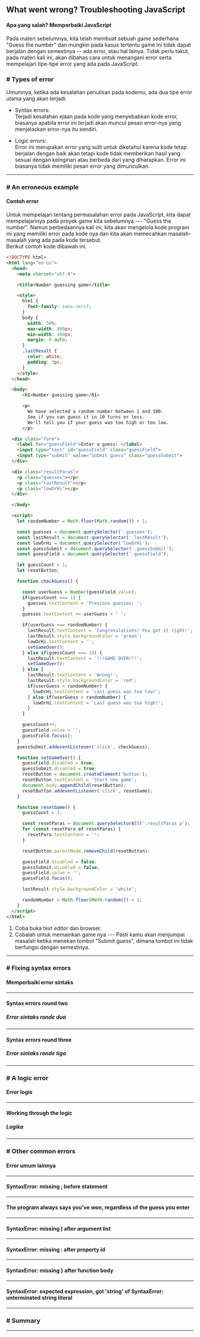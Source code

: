 ## What went wrong? Troubleshooting JavaScript

#### Apa yang salah? Memperbaiki JavaScript

Pada materi sebelumnya, kita telah membuat sebuah game sederhana "Guess the number" dan mungkin pada kasus tertentu game ini tidak dapat
berjalan dengan semestinya -- ada error, atau hal lainya. Tidak perlu takut, pada materi kali ini, akan dibahas cara untuk menangani error
serta mempelajari tipe-tipe error yang ada pada JavaScript.

### # Types of error

Umumnya, ketika ada kesalahan penulisan pada kodemu, ada dua tipe error utama yang akan terjadi:

* Syntax errors: <br/>
  Terjadi kesalahan ejaan pada kode yang menyebabkan kode error, biasanya apabila error ini terjadi akan muncul pesan error-nya yang menjelaskan error-nya
  itu sendiri.

* Logic errors: <br/>
  Error ini merupakan error yang sulit untuk diketahui karena kode tetap berjalan dengan baik akan tetapi kode tidak memberikan hasil yang sesuai dengan keinginan
  atau berbeda dari yang diharapkan. Error ini biasanya tidak memiliki pesan error yang dimunculkan.

---

### # An erroneous example

#### Contoh error

Untuk mempelajari tentang permasalahan error pada JavaScript, kita dapat mempelajarinya pada proyek game kita sebelumnya --- "Guess the number". Namun perbedaannya kali ini, kita akan mengelola kode program ini yang memiliki error pada kode nya dan kita akan memecahkan masalah-masalah yang ada pada kode tersebut.
<br/>
Berikut contoh kode dibawah ini.

```html
<!DOCTYPE html>
<html lang="en-us">
  <head>
    <meta charset="utf-8">

    <title>Number guessing game</title>

    <style>
      html {
        font-family: sans-serif;
      }
      body {
        width: 50%;
        max-width: 800px;
        min-width: 480px;
        margin: 0 auto;
      }
      .lastResult {
        color: white;
        padding: 3px;
      }
    </style>
  </head>

  <body>
      <h1>Number guessing game</h1>

      <p>
        We have selected a random number between 1 and 100.
        See if you can guess it in 10 turns or less.
        We'll tell you if your guess was too high or too low.
      </p>

  <div class="form">
    <label for="guessField">Enter a guess: </label>
    <input type="text" id="guessField" class="guessField">
    <input type="submit" value="Submit guess" class="guessSubmit">
  </div>

  <div class="resultParas">
    <p class="guesses"></p>
    <p class="lastResult"></p>
    <p class="lowOrHi"></p>
  </div>

  </body>

  <script>
    let randomNumber = Math.floor(Math.random()) + 1;

    const guesses = document.querySelector('.guesses');
    const lastResult = document.querySelector('.lastResult');
    const lowOrHi = document.querySelector('lowOrHi');
    const guessSubmit = document.querySelector('.guessSubmit');
    const guessField = document.querySelector('.guessField');

    let guessCount = 1;
    let resetButton;

    function checkGuess() {

      const userGuess = Number(guessField.value);
      if(guessCount === 1) {
        guesses.textContent = 'Previous guesses: ';
      }
      guesses.textContent += userGuess + ' ';

      if(userGuess === randomNumber) {
        lastResult.textContent = 'Congratulations! You got it right!';
        lastResult.style.backgroundColor = 'green';
        lowOrHi.textContent = '';
        setGameOver();
      } else if(guessCount === 10) {
        lastResult.textContent = '!!!GAME OVER!!!';
        setGameOver();
      } else {
        lastResult.textContent = 'Wrong!';
        lastResult.style.backgroundColor = 'red';
        if(userGuess < randomNumber) {
          lowOrHi.textContent = 'Last guess was too low!';
        } else if(userGuess > randomNumber) {
          lowOrHi.textContent = 'Last guess was too high!';
        }
      }

      guessCount++;
      guessField.value = '';
      guessField.focus();
    }
    guessSubmit.addeventListener('click', checkGuess);

    function setGameOver() {
      guessField.disabled = true;
      guessSubmit.disabled = true;
      resetButton = document.createElement('button');
      resetButton.textContent = 'Start new game';
      document.body.appendChild(resetButton);
      resetButton.addeventListener('click', resetGame);
    }

    function resetGame() {
      guessCount = 1;

      const resetParas = document.querySelectorAll('.resultParas p');
      for (const resetPara of resetParas) {
        resetPara.textContent = '';
      }

      resetButton.parentNode.removeChild(resetButton);

      guessField.disabled = false;
      guessSubmit.disabled = false;
      guessField.value = '';
      guessField.focus();

      lastResult.style.backgroundColor = 'white';

      randomNumber = Math.floor(Math.random()) + 1;
    }
  </script>
</html>
```

1. Coba buka text editor dan browser.
2. Cobalah untuk memainkan game nya --- Pasti kamu akan menjumpai masalah ketika menekan tombol "Submit guess", dimana tombol ini
tidak berfungsi dengan semestinya.

---

### # Fixing syntax errors

#### Memperbaiki error sintaks

---

#### Syntax errors round two

##### Error sintaks ronde dua

---

#### Syntax errors round three

##### Error sintaks ronde tiga

---

### # A logic error

#### Error logis

---

#### Working through the logic

##### Logika

---

### # Other common errors

#### Error umum lainnya

---

#### SyntaxError: missing ; before statement

---

#### The program always says you've won, regardless of the guess you enter

---

#### SyntaxError: missing ) after argument list

---

#### SyntaxError: missing : after property id

---

#### SyntaxError: missing } after function body

---

#### SyntaxError: expected expression, got 'string' of SyntaxError: unterminated string literal

---

### # Summary

---
